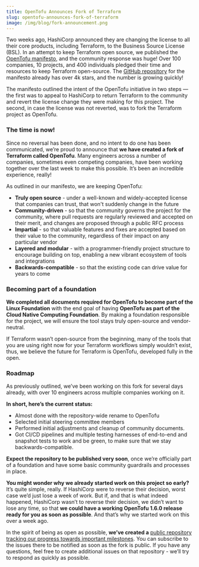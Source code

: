 ```yaml
---
title: OpenTofu Announces Fork of Terraform
slug: opentofu-announces-fork-of-terraform
image: /img/blog/fork-announcement.png
---
```


Two weeks ago, HashiCorp announced they are changing the license to all their core products, including Terraform, to the Business Source License (BSL). In an attempt to keep Terraform open source, we published the [OpenTofu manifesto](/manifesto), and the community response was huge! Over 100 companies, 10 projects, and 400 individuals pledged their time and resources to keep Terraform open-source. The [GitHub repository](https://github.com/opentofu/manifesto) for the manifesto already has over 4k stars, and the number is growing quickly!

<!--truncate-->

The manifesto outlined the intent of the OpenTofu initiative in two steps — the first was to appeal to HashiCorp to return Terraform to the community and revert the license change they were making for this project. The second, in case the license was not reverted, was to fork the Terraform project as OpenTofu.

### The time is now!

Since no reversal has been done, and no intent to do one has been communicated, we’re proud to announce that **we have created a fork of Terraform called OpenTofu**. Many engineers across a number of companies, sometimes even competing companies, have been working together over the last week to make this possible. It’s been an incredible experience, really!

As outlined in our manifesto, we are keeping OpenTofu:

- **Truly open source** - under a well-known and widely-accepted license that companies can trust, that won't suddenly change in the future
- **Community-driven** - so that the community governs the project for the community, where pull requests are regularly reviewed and accepted on their merit, and changes are proposed through a public RFC process
- **Impartial** - so that valuable features and fixes are accepted based on their value to the community, regardless of their impact on any particular vendor
- **Layered and modular** - with a programmer-friendly project structure to encourage building on top, enabling a new vibrant ecosystem of tools and integrations
- **Backwards-compatible** - so that the existing code can drive value for years to come

### Becoming part of a foundation

**We completed all documents required for OpenTofu to become part of the Linux Foundation** with the end goal of having **OpenTofu as part of the Cloud Native Computing Foundation**. By making a foundation responsible for the project, we will ensure the tool stays truly open-source and vendor-neutral.

If Terraform wasn’t open-source from the beginning, many of the tools that you are using right now for your Terraform workflows simply wouldn’t exist, thus, we believe the future for Terraform is OpenTofu, developed fully in the open.

### Roadmap

As previously outlined, we’ve been working on this fork for several days already, with over 10 engineers across multiple companies working on it.

**In short, here’s the current status:**

- Almost done with the repository-wide rename to OpenTofu
- Selected initial steering committee members
- Performed initial adjustments and cleanup of community documents.
- Got CI/CD pipelines and multiple testing harnesses of end-to-end and snapshot tests to work and be green, to make sure that we stay backwards-compatible.

**Expect the repository to be published very soon**, once we’re officially part of a foundation and have some basic community guardrails and processes in place.

**You might wonder why we already started work on this project so early?** It’s quite simple, really. If HashiCorp were to reverse their decision, worst case we’d just lose a week of work. But if, and that is what indeed happened, HashiCorp wasn’t to reverse their decision, we didn’t want to lose any time, so that **we could have a working OpenTofu 1.6.0 release ready for you as soon as possible**. And that’s why we started work on this over a week ago.

In the spirit of being as open as possible, **we’ve created a** [public repository tracking our progress towards important milestones](https://github.com/opentofu/roadmap/milestones). You can subscribe to the issues there to be notified as soon as the fork is public. If you have any questions, feel free to create additional issues on that repository - we’ll try to respond as quickly as possible.
